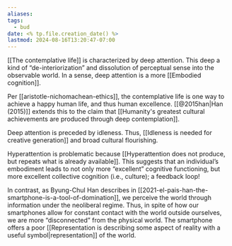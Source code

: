 ```yaml
---
aliases: 
tags:
  - bud
date: <% tp.file.creation_date() %>
lastmod: 2024-08-16T13:20:47-07:00
---
```

[[The contemplative life]] is characterized by deep attention. This deep a kind of “de-interiorization” and dissolution of perceptual sense into the observable world. In a sense, deep attention is a more [[Embodied cognition]].

Per [[aristotle-nichomachean-ethics]], the contemplative life is one way to achieve a happy human life, and thus human excellence. [[@2015han|Han (2015)]] extends this to the claim that [[Humanity's greatest cultural achievements are produced through deep contemplation]]. 

Deep attention is preceded by idleness. Thus, [[Idleness is needed for creative generation]] and broad cultural flourishing.

Hyperattention is problematic because [[Hyperattention does not produce, but repeats what is already available]]. This suggests that an individual’s embodiment leads to not only more “excellent” cognitive functioning, but more excellent collective cognition (i.e., culture); a feedback loop!

In contrast, as Byung-Chul Han describes in [[2021-el-pais-han-the-smartphone-is-a-tool-of-domination]], we perceive the world through information under the neoliberal regime. Thus, in spite of how our smartphones allow for constant contact with the world outside ourselves, we are more “disconnected” from the physical world. The smartphone offers a poor [[Representation is describing some aspect of reality with a useful symbol|representation]] of the world.